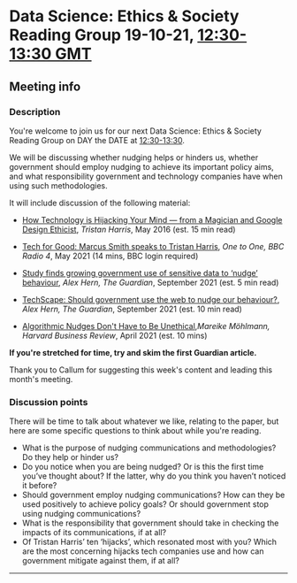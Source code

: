 # Data Science: Ethics & Society Reading Group 19-10-21, [12:30-13:30 GMT](https://www.timeanddate.com/worldclock/fixedtime.html?msg=Data+Science+Ethics+Reading+Group&iso=20211019T1230&p1=136&ah=1)

## Meeting info

### Description

You're welcome to join us for our next Data Science: Ethics & Society Reading Group on DAY the DATE at [12:30-13:30](https://www.timeanddate.com/worldclock/fixedtime.html?msg=Data+Science+Ethics+Reading+Group&iso=20211019T1230&p1=136&ah=1). 

We will be discussing whether nudging helps or hinders us, whether government should employ nudging to achieve its important policy aims, and what responsibility government and technology companies have when using such methodologies.

It will include discussion of the following material:

- [How Technology is Hijacking Your Mind — from a Magician and Google Design Ethicist](https://medium.com/thrive-global/how-technology-hijacks-peoples-minds-from-a-magician-and-google-s-design-ethicist-56d62ef5edf3), *Tristan Harris*, May 2016 (est. 15 min read)

- [Tech for Good: Marcus Smith speaks to Tristan Harris](https://www.bbc.co.uk/sounds/play/m000vp31), *One to One, BBC Radio 4*, May 2021 (14 mins, BBC login required)

- [Study finds growing government use of sensitive data to ‘nudge’ behaviour](https://www.theguardian.com/technology/2021/sep/08/study-finds-growing-government-use-of-sensitive-data-to-nudge-behaviour), *Alex Hern, The Guardian*, September 2021 (est. 5 min read)

- [TechScape: Should government use the web to nudge our behaviour?](https://www.theguardian.com/technology/2021/sep/08/techscape-nudge-government-influence), *Alex Hern, The Guardian*, September 2021 (est. 10 min read)

- [Algorithmic Nudges Don't Have to Be Unethical](https://hbr.org/2021/04/algorithmic-nudges-dont-have-to-be-unethical),*Mareike Möhlmann, Harvard Business Review*, April 2021 (est. 10 mins)

**If you're stretched for time, try and skim the first Guardian article.**

Thank you to Callum for suggesting this week's content and leading this month's meeting.

### Discussion points

There will be time to talk about whatever we like, relating to the paper, but here are some specific questions to think about while you're reading.

- What is the purpose of nudging communications and methodologies? Do they help or hinder us? 
- Do you notice when you are being nudged? Or is this the first time you’ve thought about? If the latter, why do you think you haven’t noticed it before?
- Should government employ nudging communications? How can they be used positively to achieve policy goals? Or should government stop using nudging communications?
- What is the responsibility that government should take in checking the impacts of its communications, if at all?
- Of Tristan Harris’ ten ‘hijacks’, which resonated most with you? Which are the most concerning hijacks tech companies use and how can government mitigate against them, if at all?

---

<!--

## Meeting notes

### Who came
Number of people:

### What did we think?
Notes here!
Shall we email the author? If so, who'll send the email?

-->
